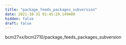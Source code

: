 ```yaml
---
title: "package_feeds_packages_subversion"
date: 2021-10-31 01:45:29.149400
hidden: false
draft: false
---
```


bcm27xx/bcm2710/package_feeds_packages_subversion

